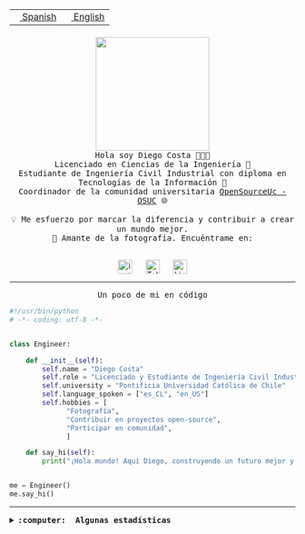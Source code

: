<table border="0"  align="right">
 <tr><td><a href="README.md"><img src="https://upload.wikimedia.org/wikipedia/commons/thumb/8/89/Bandera_de_Espa%C3%B1a.svg/1200px-Bandera_de_Espa%C3%B1a.svg.png" height="10"> Spanish</a></td>
 <td><a href="README.en.md"><img src="https://upload.wikimedia.org/wikipedia/commons/a/a4/Flag_of_the_United_States.svg" height="10"> English</a></td></tr>
</table><br><br><br>

<p align="center">
  <img src="https://github.com/diegocostares/diegocostares/blob/main/Images/aaa2.gif?raw=true" height="200px" weight="200px">
  <br><samp>
    Hola soy Diego Costa 👨🏻‍💻<br>
    Licenciado en Ciencias de la Ingeniería 🤖<br>
    Estudiante de Ingeniería Civil Industrial con diploma en Tecnologías de la Información 🧠<br>
    Coordinador de la comunidad universitaria <a href="https://github.com/open-source-uc">OpenSourceUc - OSUC</a> 🌐<br>
  <br>
    💡 Me esfuerzo por marcar la diferencia y contribuir a crear un mundo mejor.<br>
    📸 Amante de la fotografía. Encuéntrame en: <br>
  <br></samp>
</p>

<p align="center">
   <a href="https://instagram.com/diegocosta_no" target="blank">
      <img align="center" src="https://cdn.jsdelivr.net/npm/simple-icons@3.0.1/icons/instagram.svg" alt="instagram" height="25px" width="25px" />
      &#8203;
   </a>
   &nbsp; &nbsp; &nbsp;
   <a href="https://t.me/diegocosta_no" target="blank">
      <img align="center" alt="Telegram" width="25px" src="https://icons-for-free.com/iconfiles/png/512/Telegram-1324888767380505522.png" />
      &#8203;
   </a>
   &nbsp; &nbsp; &nbsp;
   <a href="https://www.linkedin.com/in/diegocostar/" target="blank">
      <img align="center" alt="LinkedIn" width="25px" src="https://img.icons8.com/metro/452/linkedin.png" />
      &#8203;
   </a>
</p>

---

<p align="center"><front size="25"><samp>Un poco de mi en código</samp></front></p>

```python
#!/usr/bin/python
# -*- coding: utf-8 -*-


class Engineer:

    def __init__(self):
        self.name = "Diego Costa"
        self.role = "Licenciado y Estudiante de Ingeniería Civil Industrial"
        self.university = "Pontificia Universidad Católica de Chile"
        self.language_spoken = ["es_CL", "en_US"]
        self.hobbies = [
              "Fotografía",
              "Contribuir en proyectos open-source",
              "Participar en comunidad",
              ]

    def say_hi(self):
        print("¡Hola mundo! Aquí Diego, construyendo un futuro mejor y cambiando el mundo.")


me = Engineer()
me.say_hi()
```

---

<details>
  <summary><b><samp>:computer: &nbsp;Algunas estadísticas</samp></b></summary>
  <br/></p>

<!--START_SECTION:waka-->
📅 **Soy más productivo los Viernes** 

```text
Lunes                    3457 commits        ███░░░░░░░░░░░░░░░░░░░░░░   12.95 % 
Martes                   339 commits         ░░░░░░░░░░░░░░░░░░░░░░░░░   01.27 % 
Miércoles                5745 commits        █████░░░░░░░░░░░░░░░░░░░░   21.53 % 
Jueves                   5845 commits        █████░░░░░░░░░░░░░░░░░░░░   21.90 % 
Viernes                  9195 commits        █████████░░░░░░░░░░░░░░░░   34.46 % 
Sábado                   1591 commits        █░░░░░░░░░░░░░░░░░░░░░░░░   05.96 % 
Domingo                  513 commits         ░░░░░░░░░░░░░░░░░░░░░░░░░   01.92 % 
```


📊 **Esta semana me dediqué a** 

```text
🐱‍💻 Proyectos: 
Testing-Tareas-2024-1    5 hrs 24 mins       ███████████░░░░░░░░░░░░░░   43.69 % 
buk-webapp               3 hrs 57 mins       ████████░░░░░░░░░░░░░░░░░   31.90 % 
Testing-Actividade-2024-11 hr 13 mins        ██░░░░░░░░░░░░░░░░░░░░░░░   09.90 % 
BetpracticeSpider        1 hr 6 mins         ██░░░░░░░░░░░░░░░░░░░░░░░   08.97 % 
Ipre-sports-results      33 mins             █░░░░░░░░░░░░░░░░░░░░░░░░   04.47 % 
```


 Last Updated on 11/04/2024 19:52:01 UTC
<!--END_SECTION:waka-->

<p align="center"> <img src="https://github-readme-stats.vercel.app/api?username=diegocostares&show_icons=true&theme=ayu-mirage" alt="abhisheknaiidu" /></p>

</details>
